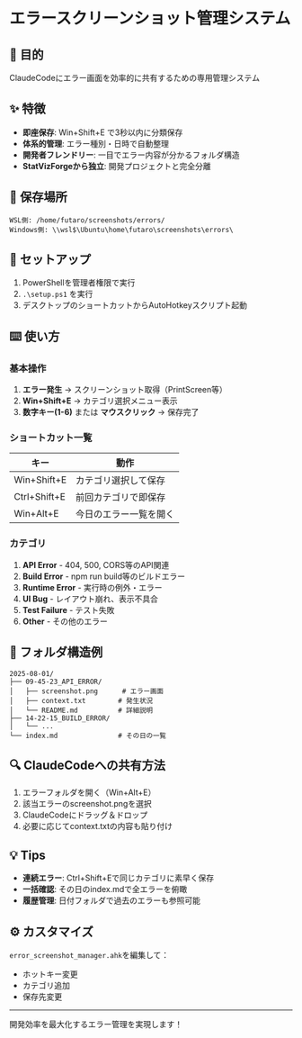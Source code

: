 # エラースクリーンショット管理システム

## 🎯 目的
ClaudeCodeにエラー画面を効率的に共有するための専用管理システム

## ✨ 特徴
- **即座保存**: Win+Shift+E で3秒以内に分類保存
- **体系的管理**: エラー種別・日時で自動整理
- **開発者フレンドリー**: 一目でエラー内容が分かるフォルダ構造
- **StatVizForgeから独立**: 開発プロジェクトと完全分離

## 📁 保存場所
```
WSL側: /home/futaro/screenshots/errors/
Windows側: \\wsl$\Ubuntu\home\futaro\screenshots\errors\
```

## 🚀 セットアップ
1. PowerShellを管理者権限で実行
2. `.\setup.ps1` を実行
3. デスクトップのショートカットからAutoHotkeyスクリプト起動

## ⌨️ 使い方

### 基本操作
1. **エラー発生** → スクリーンショット取得（PrintScreen等）
2. **Win+Shift+E** → カテゴリ選択メニュー表示
3. **数字キー(1-6)** または **マウスクリック** → 保存完了

### ショートカット一覧
| キー | 動作 |
|------|------|
| Win+Shift+E | カテゴリ選択して保存 |
| Ctrl+Shift+E | 前回カテゴリで即保存 |
| Win+Alt+E | 今日のエラー一覧を開く |

### カテゴリ
1. **API Error** - 404, 500, CORS等のAPI関連
2. **Build Error** - npm run build等のビルドエラー
3. **Runtime Error** - 実行時の例外・エラー
4. **UI Bug** - レイアウト崩れ、表示不具合
5. **Test Failure** - テスト失敗
6. **Other** - その他のエラー

## 📂 フォルダ構造例
```
2025-08-01/
├── 09-45-23_API_ERROR/
│   ├── screenshot.png      # エラー画面
│   ├── context.txt        # 発生状況
│   └── README.md          # 詳細説明
├── 14-22-15_BUILD_ERROR/
│   └── ...
└── index.md               # その日の一覧
```

## 🔍 ClaudeCodeへの共有方法
1. エラーフォルダを開く（Win+Alt+E）
2. 該当エラーのscreenshot.pngを選択
3. ClaudeCodeにドラッグ＆ドロップ
4. 必要に応じてcontext.txtの内容も貼り付け

## 💡 Tips
- **連続エラー**: Ctrl+Shift+Eで同じカテゴリに素早く保存
- **一括確認**: その日のindex.mdで全エラーを俯瞰
- **履歴管理**: 日付フォルダで過去のエラーも参照可能

## ⚙️ カスタマイズ
`error_screenshot_manager.ahk`を編集して：
- ホットキー変更
- カテゴリ追加
- 保存先変更

---
開発効率を最大化するエラー管理を実現します！